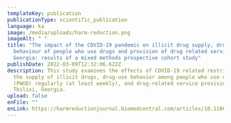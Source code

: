 ```yaml
---
templateKey: publication
publicationType: scientific_publication
language: ka
image: /media/uploads/harm-reduction.png
imageAlt: " "
title: "The impact of the COVID-19 pandemic on illicit drug supply, drug-related
  behaviour of people who use drugs and provision of drug related services in
  Georgia: results of a mixed methods prospective cohort study"
publishDate: 2022-03-09T12:32:06.622Z
description: This study examines the effects of COVID-19 related restrictions on
  the supply of illicit drugs, drug-use behavior among people who use drugs
  (PWUD) regularly (at least weekly), and drug-related service provision in
  Tbilisi, Georgia.
upload: false
enFile: ""
enLink: https://harmreductionjournal.biomedcentral.com/articles/10.1186/s12954-022-00601-z
---
```

